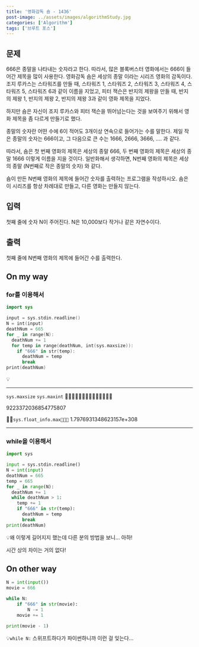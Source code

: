 ```yaml
---
title: '영화감독 숌 - 1436'
post-image: ../assets/images/algorithmStudy.jpg
categories: ['Algorithm']
tags: ['브루트 포스']
---
```


## 문제

666은 종말을 나타내는 숫자라고 한다. 따라서, 많은 블록버스터 영화에서는 666이 들어간 제목을 많이 사용한다. 영화감독 숌은 세상의 종말 이라는 시리즈 영화의 감독이다. 조지 루카스는 스타워즈를 만들 때, 스타워즈 1, 스타워즈 2, 스타워즈 3, 스타워즈 4, 스타워즈 5, 스타워즈 6과 같이 이름을 지었고, 피터 잭슨은 반지의 제왕을 만들 때, 반지의 제왕 1, 반지의 제왕 2, 반지의 제왕 3과 같이 영화 제목을 지었다.

하지만 숌은 자신이 조지 루카스와 피터 잭슨을 뛰어넘는다는 것을 보여주기 위해서 영화 제목을 좀 다르게 만들기로 했다.

종말의 숫자란 어떤 수에 6이 적어도 3개이상 연속으로 들어가는 수를 말한다. 제일 작은 종말의 숫자는 666이고, 그 다음으로 큰 수는 1666, 2666, 3666, .... 과 같다.

따라서, 숌은 첫 번째 영화의 제목은 세상의 종말 666, 두 번째 영화의 제목은 세상의 종말 1666 이렇게 이름을 지을 것이다. 일반화해서 생각하면, N번째 영화의 제목은 세상의 종말 (N번째로 작은 종말의 숫자) 와 같다.

숌이 만든 N번째 영화의 제목에 들어간 숫자를 출력하는 프로그램을 작성하시오. 숌은 이 시리즈를 항상 차례대로 만들고, 다른 영화는 만들지 않는다.

## 입력

첫째 줄에 숫자 N이 주어진다. N은 10,000보다 작거나 같은 자연수이다.

## 출력

첫째 줄에 N번째 영화의 제목에 들어간 수를 출력한다.

## On my way

### for를 이용해서

```swift
import sys

input = sys.stdin.readline()
N = int(input)
deathNum = 665
for _ in range(N):
  deathNum += 1
  for temp in range(deathNum, int(sys.maxsize)):
    if "666" in str(temp):
      deathNum = temp
      break
print(deathNum)
```

💡

---

`sys.maxsize` `sys.maxint` 

9223372036854775807

`sys.float_info.max`
1.7976931348623157e+308

---

### while을 이용해서

```python
import sys

input = sys.stdin.readline()
N = int(input)
deathNum = 665
temp = 665
for _ in range(N):
  deathNum += 1
  while deathNum > 1:
    temp += 1
    if "666" in str(temp):
      deathNum = temp
      break
print(deathNum)
```

💡왜 이렇게 길어지지 했는데 다른 분의 방법을 보니... 아하!

시간 상의 차이는 거의 없다!

## On other way

```python
N = int(input())
movie = 666

while N:
    if "666" in str(movie):
        N -= 1
    movie += 1

print(movie - 1)
```

💡`while N:` 스위프트하다가 파이썬하니까 이런 걸 잊는다...

